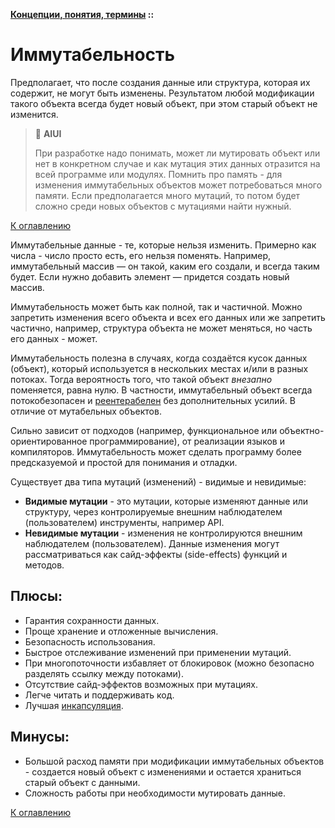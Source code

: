 **[Концепции, понятия, термины](../README.md#concepts) ::**
# Иммутабельность

Предполагает, что после создания данные или структура, которая их содержит, не могут быть изменены. Результатом любой модификации такого объекта всегда будет новый объект, при этом старый объект не изменится. 

> :thinking: **AIUI**
>
> При разработке надо понимать, может ли мутировать объект или нет в конкретном случае и как мутация этих данных отразится на всей программе или модулях. Помнить про память - для изменения иммутабельных объектов может потребоваться много памяти. Если предполагается много мутаций, то потом будет сложно среди новых объектов с мутациями найти нужный.

[К оглавлению](../README.md#concepts)

Иммутабельные данные - те, которые нельзя изменить. Примерно как числа - число просто есть, его нельзя поменять. Например, иммутабельный массив — он такой, каким его создали, и всегда таким будет. Если нужно добавить элемент — придется создать новый массив.

Иммутабельность может быть как полной, так и частичной. Можно запретить изменения всего объекта и всех его данных или же запретить частично, например, структура объекта не может меняться, но часть его данных - может.

Иммутабельность полезна в случаях, когда создаётся кусок данных (объект), который используется в нескольких местах и/или в разных потоках. Тогда вероятность того, что такой объект _внезапно_ поменяется, равна нулю. В частности, иммутабельный объект всегда потокобезопасен и [реентерабелен](reentrant.md) без дополнительных усилий. В отличие от мутабельных объектов.

Сильно зависит от подходов (например, функциональное или объектно-ориентированное программирование), от реализации языков и компиляторов. Иммутабельность может сделать программу более предсказуемой и простой для понимания и отладки.

Существует два типа мутаций (изменений) - видимые и невидимые: 
- **Видимые мутации** - это мутации, которые изменяют данные или структуру, через контролируемые внешним наблюдателем (пользователем) инструменты, например API.
- **Невидимые мутации** - изменения не контролируются внешним наблюдателем (пользователем). Данные изменения могут рассматриваться как сайд-эффекты (side-effects) функций и методов.

## Плюсы:
- Гарантия сохранности данных.
- Проще хранение и отложенные вычисления.
- Безопасность использования.
- Быстрое отслеживание изменений при применении мутаций.
- При многопоточности избавляет от блокировок (можно безопасно разделять ссылку между потоками).
- Отсутствие сайд-эффектов возможных при мутациях.
- Легче читать и поддерживать код.
- Лучшая [инкапсуляция](encapsulation.md).

## Минусы:
- Большой расход памяти при модификации иммутабельных объектов - создается новый объект с изменениями и остается храниться старый объект с данными.
- Сложность работы при необходимости мутировать данные.

[К оглавлению](../README.md#concepts)
